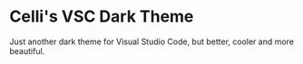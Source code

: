 # Celli's VSC Dark Theme
Just another dark theme for Visual Studio Code, but better, cooler and more beautiful.
